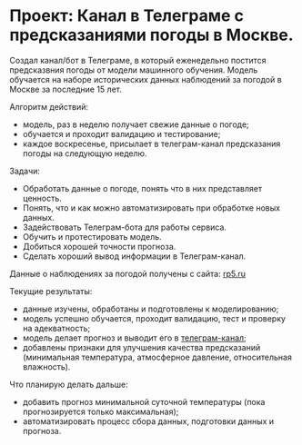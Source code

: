# Проект: Канал в Телеграме с предсказаниями погоды в Москве.

Создал канал/бот в Телеграме, в который еженедельно постится предсказвния погоды от модели машинного обучения. Модель обучается на наборе исторических данных наблюдений за погодой в Москве за последние 15 лет.

Алгоритм действий:
- модель, раз в неделю получает свежие данные о погоде;
- обучается и проходит валидацию и тестирование;
- каждое воскресенье, присылает в телеграм-канал предсказания погоды на следующую неделю.

Задачи:
- Обработать данные о погоде, понять что в них представляет ценность.
- Понять, что и как можно автоматизировать при обработке новых данных.
- Задействовать Телеграм-бота для работы сервиса.
- Обучить и протестировать модель.
- Добиться хорошей точности прогноза.
- Сделать хороший вывод информации в Телеграм-канал.

Данные о наблюдениях за погодой получены с сайта:
[rp5.ru](https://rp5.ru/Погода_в_мире "https://rp5.ru/Погода_в_мире")

Текущие результаты:
- данные изучены, обработаны и подготовлены к моделированию;
- модель успешно обучается, проходит валидацию, тест и проверку на адекватность;
- модель делает прогноз и выводит его в [телеграм-канал](https://t.me/weather_cat "https://t.me/weather_cat");
- добавлены признаки для улучшения качества предсказаний (минимальная температура, атмосферное давление, относительная влажность).

Что планирую делать дальше:
- добавить прогноз минимальной суточной температуры (пока прогнозируется только максимальная);
- автоматизировать процесс сбора данных, подготовки данных и прогноза.
